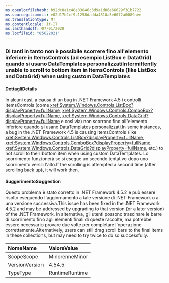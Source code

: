```yaml
---
ms.openlocfilehash: b92dc8a1c48e83846c3d9a1d86e66629f31b7722
ms.sourcegitcommit: e02d17b2cf9c1258dadda4810a5e6072a0089aee
ms.translationtype: MT
ms.contentlocale: it-IT
ms.lasthandoff: 07/01/2020
ms.locfileid: "85622021"
---
```

### <a name="intermittently-unable-to-scroll-to-bottom-item-in-itemscontrols-like-listbox-and-datagrid-when-using-custom-datatemplates"></a><span data-ttu-id="842ca-101">Di tanti in tanto non è possibile scorrere fino all'elemento inferiore in ItemsControls (ad esempio ListBox e DataGrid) quando si usano DataTemplates personalizzati</span><span class="sxs-lookup"><span data-stu-id="842ca-101">Intermittently unable to scroll to bottom item in ItemsControls (like ListBox and DataGrid) when using custom DataTemplates</span></span>

#### <a name="details"></a><span data-ttu-id="842ca-102">Dettagli</span><span class="sxs-lookup"><span data-stu-id="842ca-102">Details</span></span>

<span data-ttu-id="842ca-103">In alcuni casi, a causa di un bug in .NET Framework 4.5 i controlli ItemsControls (come <xref:System.Windows.Controls.ListBox?displayProperty=fullName>, <xref:System.Windows.Controls.ComboBox?displayProperty=fullName>, <xref:System.Windows.Controls.DataGrid?displayProperty=fullName> e così via) non scorrono fino all'elemento inferiore quando si usano DataTemplates personalizzati.</span><span class="sxs-lookup"><span data-stu-id="842ca-103">In some instances, a bug in the .NET Framework 4.5 is causing ItemsControls (like <xref:System.Windows.Controls.ListBox?displayProperty=fullName>, <xref:System.Windows.Controls.ComboBox?displayProperty=fullName>, <xref:System.Windows.Controls.DataGrid?displayProperty=fullName>, etc.) to not scroll to their bottom item when using custom DataTemplates.</span></span> <span data-ttu-id="842ca-104">Lo scorrimento funzionerà se si esegue un secondo tentativo dopo uno scorrimento verso l'alto.</span><span class="sxs-lookup"><span data-stu-id="842ca-104">If the scrolling is attempted a second time (after scrolling back up), it will work then.</span></span>

#### <a name="suggestion"></a><span data-ttu-id="842ca-105">Suggerimento</span><span class="sxs-lookup"><span data-stu-id="842ca-105">Suggestion</span></span>

<span data-ttu-id="842ca-106">Questo problema è stato corretto in .NET Framework 4.5.2 e può essere risolto eseguendo l'aggiornamento a tale versione di .NET Framework o a una versione successiva.</span><span class="sxs-lookup"><span data-stu-id="842ca-106">This issue has been fixed in the .NET Framework 4.5.2 and may be addressed by upgrading to that version (or a later version) of the .NET Framework.</span></span> <span data-ttu-id="842ca-107">In alternativa, gli utenti possono trascinare le barre di scorrimento fino agli elementi finali di queste raccolte, ma potrebbe essere necessario provare due volte per completare l'operazione correttamente.</span><span class="sxs-lookup"><span data-stu-id="842ca-107">Alternatively, users can still drag scroll bars to the final items in these collections, but may need to try twice to do so successfully.</span></span>

| <span data-ttu-id="842ca-108">Nome</span><span class="sxs-lookup"><span data-stu-id="842ca-108">Name</span></span>    | <span data-ttu-id="842ca-109">Valore</span><span class="sxs-lookup"><span data-stu-id="842ca-109">Value</span></span>       |
|:--------|:------------|
| <span data-ttu-id="842ca-110">Scope</span><span class="sxs-lookup"><span data-stu-id="842ca-110">Scope</span></span>   |<span data-ttu-id="842ca-111">Minorenne</span><span class="sxs-lookup"><span data-stu-id="842ca-111">Minor</span></span>|
|<span data-ttu-id="842ca-112">Version</span><span class="sxs-lookup"><span data-stu-id="842ca-112">Version</span></span>|<span data-ttu-id="842ca-113">4.5</span><span class="sxs-lookup"><span data-stu-id="842ca-113">4.5</span></span>|
|<span data-ttu-id="842ca-114">Type</span><span class="sxs-lookup"><span data-stu-id="842ca-114">Type</span></span>|<span data-ttu-id="842ca-115">Runtime</span><span class="sxs-lookup"><span data-stu-id="842ca-115">Runtime</span></span>|
